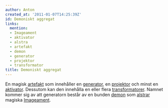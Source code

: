 ```yaml
---
author: Anton
created_at: '2011-01-07T14:25:39Z'
id: Demoniskt aggregat
links:
  mention:
  - Imageament
  - aktivator
  - alstra
  - artefakt
  - demon
  - generator
  - projektor
  - transformator
title: Demoniskt aggregat
---
```


En magisk [artefakt] som innehåller en [generator], en [projektor] och minst en [aktivator].
Dessutom kan den innehålla en eller flera [transformatorer]. Namnet kommer sig av att generatorn
består av en bunden [demon] som [alstrar] magiska [Imageament].

  [artefakt]: artefakt
  [generator]: generator
  [projektor]: projektor
  [aktivator]: aktivator
  [transformatorer]: transformator
  [demon]: demon
  [alstrar]: alstra
  [Imageament]: Imageament

